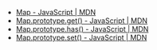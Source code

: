 - [Map - JavaScript | MDN](https://developer.mozilla.org/en-US/docs/Web/JavaScript/Reference/Global_Objects/Map)
- [Map.prototype.get() - JavaScript | MDN](https://developer.mozilla.org/en-US/docs/Web/JavaScript/Reference/Global_Objects/Map/get)
- [Map.prototype.has() - JavaScript | MDN](https://developer.mozilla.org/en-US/docs/Web/JavaScript/Reference/Global_Objects/Map/has)
- [Map.prototype.set() - JavaScript | MDN](https://developer.mozilla.org/en-US/docs/Web/JavaScript/Reference/Global_Objects/Map/set)
